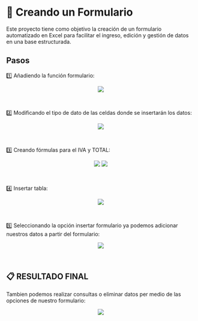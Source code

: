 # :page_facing_up: Creando un Formulario
Este proyecto tiene como objetivo la creación de un formulario automatizado en Excel para facilitar el ingreso, edición y gestión de datos en una base estructurada.

## Pasos
:one:	Añadiendo la función formulario:
<p align="center">
<img src="https://raw.githubusercontent.com/WilliamLopez663/Creando-un-Formulario/main/images/añadir-funcion-formulario.PNG">
</p>
<br>

:two: Modificando el tipo de dato de las celdas donde se insertarán los datos:
<p align="center">
<img src="https://raw.githubusercontent.com/WilliamLopez663/Creando-un-Formulario/main/images/modificando-tipo-dato-celdas.PNG">
</p>
<br>

:three: Creando fórmulas para el IVA  y TOTAL:
<p align="center">
<img src="https://raw.githubusercontent.com/WilliamLopez663/Creando-un-Formulario/main/images/formula-iva.PNG">  
<img src="https://raw.githubusercontent.com/WilliamLopez663/Creando-un-Formulario/main/images/formula-total.PNG">
</p>
<br>

:four: Insertar tabla:
<p align="center">
<img src="https://raw.githubusercontent.com/WilliamLopez663/Creando-un-Formulario/main/images/insertando-tabla.PNG">
</p>
<br>

:five: Seleccionando la opción insertar formulario ya podemos adicionar nuestros datos a partir del formulario:
<p align="center">
<img src="https://raw.githubusercontent.com/WilliamLopez663/Creando-un-Formulario/main/images/formulario.PNG">
</p>
<br>

## :clipboard: RESULTADO FINAL
Tambien podemos realizar consultas o eliminar datos per medio de las opciones de nuestro formulario:
<p align="center">
<img src="https://raw.githubusercontent.com/WilliamLopez663/Creando-un-Formulario/main/images/formulario-final.PNG">
</p>
<br>
